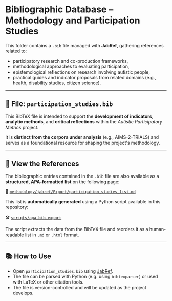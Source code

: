 # Bibliographic Database – Methodology and Participation Studies

This folder contains a `.bib` file managed with **JabRef**, gathering references related to:

- participatory research and co-production frameworks,
- methodological approaches to evaluating participation,
- epistemological reflections on research involving autistic people,
- practical guides and indicator proposals from related domains (e.g., health, disability studies, citizen science).

---

## 📄 File: `participation_studies.bib`

This BibTeX file is intended to support the **development of indicators**, **analytic methods**, and **critical reflections** within the *Autistic Participatory Metrics* project.

It is **distinct from the corpora under analysis** (e.g., AIMS-2-TRIALS) and serves as a foundational resource for shaping the project's methodology.

---

## 📑 View the References

The bibliographic entries contained in the `.bib` file are also available as a **structured, APA-formatted list** on the following page:

📄 [`methodology/jabref/Export/participation_studies_list.md`](../../methodology/jabref/Export/participation_studies_list.md)

This list is **automatically generated** using a Python script available in this repository:

🛠 [`scripts/apa-bib-export`](../../scripts/apa-bib-export)

The script extracts the data from the BibTeX file and reorders it as a human-readable list in `.md` or `.html` format.

---

## 📚 How to Use

- Open `participation_studies.bib` using [JabRef](https://www.jabref.org/).
- The file can be parsed with Python (e.g. using `bibtexparser`) or used with LaTeX or other citation tools.
- The file is version-controlled and will be updated as the project develops.
